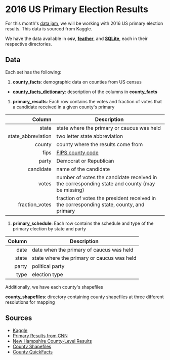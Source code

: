 # 2016 US Primary Election Results

For this month's [data jam](http://www.meetup.com/Houston-Data-Visualization-Meetup/events/232548862/), we will be working with 2016 US primary election results.  This data is sourced from Kaggle.

We have the data available in **csv**, **[feather](https://blog.rstudio.org/2016/03/29/feather/)**, and **[SQLite](https://en.wikipedia.org/wiki/SQLite)**, each in their respective directories.

## Data

Each set has the following:

1. **county_facts**: demographic data on counties from US census
  * **[county_facts_dictionary](https://github.com/houstondatavis/data-jam-august-2016/blob/master/csv/county_facts_dictionary.csv)**: description of the columns in **county_facts**
1. **primary_results**: Each row contains the votes and fraction of votes that a candidate received in a given county's primary

  | Column    | Description                                |
  |----------:|--------------------------------------------|
  | state     | state where the primary or caucus was held |
  | state_abbreviation | two letter state abbreviation     |
  | county    | county where the results come from         |
  | fips      | [FIPS county code](https://en.wikipedia.org/wiki/FIPS_county_code) |
  | party     | Democrat or Republican                     |
  | candidate | name of the candidate                      |
  | votes     | number of votes the candidate received in the corresponding state and county (may be missing) |
  | fraction_votes | fraction of votes the president received in the corresponding state, county, and primary |

1. **primary_schedule**: Each row contains the schedule and type of the primary election by state and party

  | Column | Description                                |
  | ------:| ------------------------------------------ |
  | date   | date when the primary of caucus was held   |
  | state  | state where the primary or caucus was held |
  | party  | political party                            |
  | type   | election type                              |

Additionally, we have each county's shapefiles

**county_shapefiles**: directory containing county shapefiles at three different resolutions for mapping

## Sources
- [Kaggle](https://www.kaggle.com/benhamner/2016-us-election)
- [Primary Results from CNN](http://www.cnn.com/election/primaries/counties/ia/Dem)
- [New Hampshire County-Level Results](https://numeracy.co/projects/2n9KPEk6ShS)
- [County Shapefiles](https://www.census.gov/geo/maps-data/data/cbf/cbf_counties.html)
- [County QuickFacts](http://quickfacts.census.gov/qfd/download_data.html)
